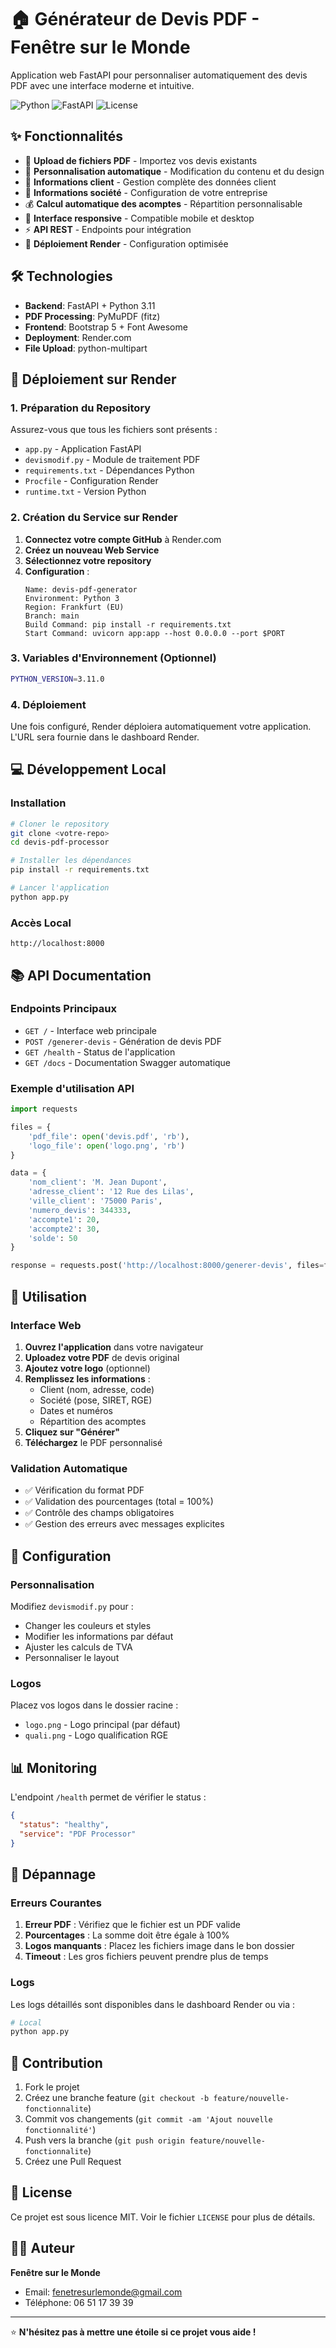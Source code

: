 # 🏠 Générateur de Devis PDF - Fenêtre sur le Monde

Application web FastAPI pour personnaliser automatiquement des devis PDF avec une interface moderne et intuitive.

![Python](https://img.shields.io/badge/Python-3.11-blue.svg)
![FastAPI](https://img.shields.io/badge/FastAPI-0.104-green.svg)
![License](https://img.shields.io/badge/License-MIT-yellow.svg)

## ✨ Fonctionnalités

- 📄 **Upload de fichiers PDF** - Importez vos devis existants
- 🎨 **Personnalisation automatique** - Modification du contenu et du design
- 💼 **Informations client** - Gestion complète des données client
- 🏢 **Informations société** - Configuration de votre entreprise
- 💰 **Calcul automatique des acomptes** - Répartition personnalisable
- 📱 **Interface responsive** - Compatible mobile et desktop
- ⚡ **API REST** - Endpoints pour intégration
- 🚀 **Déploiement Render** - Configuration optimisée

## 🛠️ Technologies

- **Backend**: FastAPI + Python 3.11
- **PDF Processing**: PyMuPDF (fitz)
- **Frontend**: Bootstrap 5 + Font Awesome
- **Deployment**: Render.com
- **File Upload**: python-multipart

## 🚀 Déploiement sur Render

### 1. Préparation du Repository

Assurez-vous que tous les fichiers sont présents :
- `app.py` - Application FastAPI
- `devismodif.py` - Module de traitement PDF
- `requirements.txt` - Dépendances Python
- `Procfile` - Configuration Render
- `runtime.txt` - Version Python

### 2. Création du Service sur Render

1. **Connectez votre compte GitHub** à Render.com
2. **Créez un nouveau Web Service**
3. **Sélectionnez votre repository**
4. **Configuration** :
   ```
   Name: devis-pdf-generator
   Environment: Python 3
   Region: Frankfurt (EU)
   Branch: main
   Build Command: pip install -r requirements.txt
   Start Command: uvicorn app:app --host 0.0.0.0 --port $PORT
   ```

### 3. Variables d'Environnement (Optionnel)

```bash
PYTHON_VERSION=3.11.0
```

### 4. Déploiement

Une fois configuré, Render déploiera automatiquement votre application.
L'URL sera fournie dans le dashboard Render.

## 💻 Développement Local

### Installation

```bash
# Cloner le repository
git clone <votre-repo>
cd devis-pdf-processor

# Installer les dépendances
pip install -r requirements.txt

# Lancer l'application
python app.py
```

### Accès Local

```
http://localhost:8000
```

## 📚 API Documentation

### Endpoints Principaux

- `GET /` - Interface web principale
- `POST /generer-devis` - Génération de devis PDF
- `GET /health` - Status de l'application
- `GET /docs` - Documentation Swagger automatique

### Exemple d'utilisation API

```python
import requests

files = {
    'pdf_file': open('devis.pdf', 'rb'),
    'logo_file': open('logo.png', 'rb')
}

data = {
    'nom_client': 'M. Jean Dupont',
    'adresse_client': '12 Rue des Lilas',
    'ville_client': '75000 Paris',
    'numero_devis': 344333,
    'accompte1': 20,
    'accompte2': 30,
    'solde': 50
}

response = requests.post('http://localhost:8000/generer-devis', files=files, data=data)
```

## 🎯 Utilisation

### Interface Web

1. **Ouvrez l'application** dans votre navigateur
2. **Uploadez votre PDF** de devis original
3. **Ajoutez votre logo** (optionnel)
4. **Remplissez les informations** :
   - Client (nom, adresse, code)
   - Société (pose, SIRET, RGE)
   - Dates et numéros
   - Répartition des acomptes
5. **Cliquez sur "Générer"**
6. **Téléchargez** le PDF personnalisé

### Validation Automatique

- ✅ Vérification du format PDF
- ✅ Validation des pourcentages (total = 100%)
- ✅ Contrôle des champs obligatoires
- ✅ Gestion des erreurs avec messages explicites

## 🔧 Configuration

### Personnalisation

Modifiez `devismodif.py` pour :
- Changer les couleurs et styles
- Modifier les informations par défaut
- Ajuster les calculs de TVA
- Personnaliser le layout

### Logos

Placez vos logos dans le dossier racine :
- `logo.png` - Logo principal (par défaut)
- `quali.png` - Logo qualification RGE

## 📊 Monitoring

L'endpoint `/health` permet de vérifier le status :

```json
{
  "status": "healthy",
  "service": "PDF Processor"
}
```

## 🐛 Dépannage

### Erreurs Courantes

1. **Erreur PDF** : Vérifiez que le fichier est un PDF valide
2. **Pourcentages** : La somme doit être égale à 100%
3. **Logos manquants** : Placez les fichiers image dans le bon dossier
4. **Timeout** : Les gros fichiers peuvent prendre plus de temps

### Logs

Les logs détaillés sont disponibles dans le dashboard Render ou via :

```bash
# Local
python app.py
```

## 🤝 Contribution

1. Fork le projet
2. Créez une branche feature (`git checkout -b feature/nouvelle-fonctionnalite`)
3. Commit vos changements (`git commit -am 'Ajout nouvelle fonctionnalité'`)
4. Push vers la branche (`git push origin feature/nouvelle-fonctionnalite`)
5. Créez une Pull Request

## 📄 License

Ce projet est sous licence MIT. Voir le fichier `LICENSE` pour plus de détails.

## 👨‍💻 Auteur

**Fenêtre sur le Monde**
- Email: fenetresurlemonde@gmail.com
- Téléphone: 06 51 17 39 39

---

⭐ **N'hésitez pas à mettre une étoile si ce projet vous aide !** 